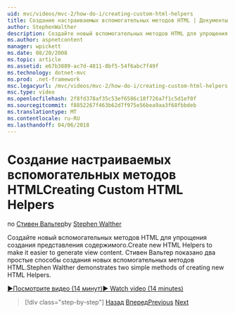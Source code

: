 ```yaml
---
uid: mvc/videos/mvc-2/how-do-i/creating-custom-html-helpers
title: Создание настраиваемых вспомогательных методов HTML | Документы Microsoft
author: StephenWalther
description: Создайте новый вспомогательных методов HTML для упрощения создания представления содержимого. Стивен Вальтер показано два простые способы создания новых вспомогательных методов HTML.
ms.author: aspnetcontent
manager: wpickett
ms.date: 08/20/2008
ms.topic: article
ms.assetid: e67b3889-ac7d-4811-8bf5-54f6abc7f49f
ms.technology: dotnet-mvc
ms.prod: .net-framework
msc.legacyurl: /mvc/videos/mvc-2/how-do-i/creating-custom-html-helpers
msc.type: video
ms.openlocfilehash: 2f8fd378af35c53ef6586c18f726a7f1c5d1ef0f
ms.sourcegitcommit: f8852267f463b62d7f975e56bea9aa3f68fbbdeb
ms.translationtype: MT
ms.contentlocale: ru-RU
ms.lasthandoff: 04/06/2018
---
```

<a name="creating-custom-html-helpers"></a><span data-ttu-id="7071b-104">Создание настраиваемых вспомогательных методов HTML</span><span class="sxs-lookup"><span data-stu-id="7071b-104">Creating Custom HTML Helpers</span></span>
====================
<span data-ttu-id="7071b-105">по [Стивен Вальтер](https://github.com/StephenWalther)</span><span class="sxs-lookup"><span data-stu-id="7071b-105">by [Stephen Walther](https://github.com/StephenWalther)</span></span>

<span data-ttu-id="7071b-106">Создайте новый вспомогательных методов HTML для упрощения создания представления содержимого.</span><span class="sxs-lookup"><span data-stu-id="7071b-106">Create new HTML Helpers to make it easier to generate view content.</span></span> <span data-ttu-id="7071b-107">Стивен Вальтер показано два простые способы создания новых вспомогательных методов HTML.</span><span class="sxs-lookup"><span data-stu-id="7071b-107">Stephen Walther demonstrates two simple methods of creating new HTML Helpers.</span></span>

[<span data-ttu-id="7071b-108">&#9654;Посмотрите видео (14 минут)</span><span class="sxs-lookup"><span data-stu-id="7071b-108">&#9654; Watch video (14 minutes)</span></span>](https://channel9.msdn.com/Blogs/ASP-NET-Site-Videos/creating-custom-html-helpers)

> [!div class="step-by-step"]
> <span data-ttu-id="7071b-109">[Назад](creating-unit-tests-for-aspnet-mvc-applications.md)
> [Вперед](creating-model-classes-with-linq-to-sql.md)</span><span class="sxs-lookup"><span data-stu-id="7071b-109">[Previous](creating-unit-tests-for-aspnet-mvc-applications.md)
[Next](creating-model-classes-with-linq-to-sql.md)</span></span>
